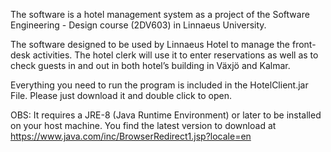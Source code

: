 The software is a hotel management system as a project of the Software Engineering - Design course (2DV603) in Linnaeus University.

The software designed to be used by Linnaeus Hotel to manage the front-desk activities. The hotel clerk will use it to enter reservations as well as to check guests in and out in both hotel’s building in Växjö and Kalmar.


Everything you need to run the program is included in the HotelClient.jar File. Please just download it and double click to open. 

OBS: It requires a JRE-8 (Java Runtime Environment) or later to be installed on your host machine. You find the latest version to download at https://www.java.com/inc/BrowserRedirect1.jsp?locale=en
